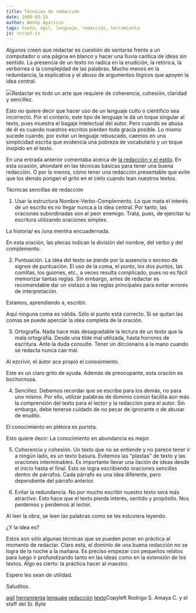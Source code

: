 ```yaml
---
title: Técnicas de redacción
date: 2009-03-15
author: Wendy Aparicio
tags: texto, agil, lenguaje, redacción, herramienta
js: script.js
---
```


Algunos creen que
      redactar es cuestión de sentarse frente a un computador o una
      página en blanco y hacer una lluvia caótica de ideas sin sentido. La presencia de un texto no
      radica en la erudición, la retórica, la verborrea o la complejidad de las palabras. Mucho
      menos en la redundancia, la explicativa y el abuso de argumentos lógicos que apoyen la idea
      central.

![](http://3.bp.blogspot.com/_JbB9KsZ238w/Sbxnio66WoI/AAAAAAAAAT8/rXPv_WoSZvE/s320/311501544_ab2a661c03.jpg)Redactar es todo un arte que
      requiere de coherencia, cohesión, claridad y sencillez.

Esto no quiere decir que hacer uso de un lenguaje culto o científico sea
      incorrecto. Por el contario, este tipo de lenguaje le da un toque singular al texto, pues
      muestra el bagaje intelectual del autor. Pero cuando se abusa de él es cuando nuestros
      escritos pierden toda gracia posible.
Lo mismo sucede
      cuando, por evitar un lenguaje rebuscado, caemos en una simplicidad escrita que evidencia una
      pobreza de vocabulario y un toque insípido en el texto.

En una entrada anterior
      comentaba acerca de [la redacción y el estilo](http://www.srbyte.com/2009/02/redaccion-y-estilo.html). En esta ocasión, ahondaré en las técnicas básicas para tener
      una buena redacción. O por lo menos, cómo tener una redacción presentable que evite que los
      demás pongan el grito en el cielo cuando lean nuestros textos.

Técnicas sencillas de redacción

1. Usar la estructura
      Nombre-Verbo-Complemento. Lo que mata el interés de un escrito es
      no llegar nunca a la idea central. Por tanto, las oraciones subordinadas son el peor enemigo.
      Trata, pues, de ejercitar tu escritura utilizando oraciones simples.

La historia/ es /una mentira
      encuadernada.

En esta oración, las
      plecas indican la división del nombre, del verbo y del
      complemento.

2. Puntuación. La idea
      del texto se pierde por la ausencia o exceso de signos de puntuación. El uso de la coma, el
      punto, los dos puntos, las comillas, los guiones, etc., a veces resulta complicado, pues no es
      fácil memorizar tantas reglas. Sin embargo, antes de redactar es recomendable dar un vistazo a
      las reglas principales para evitar errores de interpretación.

Estamos, aprendiendo a,
      escribir.

Aquí ninguna coma
      es válida. Sólo el punto está correcto. Si se quitan las comas se puede aperciar la idea
      completa de la oración.

3. Ortografía.
      Nada hace más desagradable la
      lectura de un texto que la mala ortografía. Desde una tilde mal utilizada, hasta horrores de
      escritura. Ante la duda consulte. Tener un diccionario a la mano cuando se redacta nunca cae
      mal.

Al ezcrivir, el áutor ace
      propió el conosimiento.

Este
      es un claro grito de ayuda. Además de preocupante, esta oracíón es
      bochornosa.

4. Sencillez. Debemos
      recordar que se escribe para los demás, no para uno mismo. Por ello, utilizar palabras de
      dominio común facilita aún más la comprensión del texto para el lector y la redacción para el
      autor. Sin embargo, debe tenerse cuidado de no pecar de ignorante o de abusar de
      erudito.

El conocimiento en plétora
      es purista.

Esto quiere decir: La
      conocimiento en abundancia es mejor.

5. Coherencia y
      cohesión. Un texto que no se entiende y no parece tener ir a ningún lado, es un
      texto basura. Evitemos las "plastas" de texto y las oraciones interminables. Es importante
      llevar una ilación de ideas desde el inicio hasta el final. Esto se logra escribiendo
      oraciones sencillas dentro de párrafos. Cada párrafo es una idea diferente, pero dependiente
      del párrafo anterior.

6. Evitar la redundancia. No por mucho escribir
      nuestro texto será más atractivo.
Esto hace que el texto
      pierda interés, sentido y propósito. Nos perdemos y perdemos al lector.

Al leer la obra, se leen
      las palabras como se les estuviera leyendo.

¿Y la idea
      es?

Estos son sólo algunas técnicas que se
      pueden poner en práctica al momento de redactar. Claro está, el dominio de una buena redacción
      no se logra de la noche a la mañana. Es preciso empezar con pequeños relatos para luego ir
      profundizando tanto en las ideas como en la extensión de los textos. Algo es cierto: la
      práctica hacer al maestro.

Espero les sean de utilidad.

Saluditos.

[agil](http://www.blogalaxia.com/tags/agil) [herramienta](http://www.blogalaxia.com/tags/herramienta) [lenguaje](http://www.blogalaxia.com/tags/lenguaje) [redacción](http://www.blogalaxia.com/tags/redaccion) [texto](http://www.blogalaxia.com/tags/texto)Copyleft Rodrigo S. Amaya C. y el staff del Sr.
      Byte